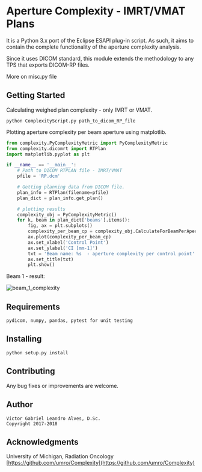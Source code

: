 # Aperture Complexity - IMRT/VMAT Plans

It is a Python 3.x port of the Eclipse ESAPI plug-in script. 
As such, it aims to contain the complete functionality of  the aperture complexity analysis.

Since it uses DICOM standard, this module extends the methodology to any TPS that exports DICOM-RP files.

More on misc.py file

## Getting Started

Calculating weighed plan complexity - only IMRT or VMAT.


    python ComplexityScript.py path_to_dicom_RP_file

Plotting aperture complexity per beam aperture using matplotlib.

```python
from complexity.PyComplexityMetric import PyComplexityMetric
from complexity.dicomrt import RTPlan
import matplotlib.pyplot as plt

if __name__ == '__main__':
    # Path to DICOM RTPLAN file - IMRT/VMAT
    pfile = 'RP.dcm'

    # Getting planning data from DICOM file.
    plan_info = RTPlan(filename=pfile)
    plan_dict = plan_info.get_plan()

    # plotting results
    complexity_obj = PyComplexityMetric()
    for k, beam in plan_dict['beams'].items():
        fig, ax = plt.subplots()
        complexity_per_beam_cp = complexity_obj.CalculateForBeamPerAperture(None, plan_dict, beam)
        ax.plot(complexity_per_beam_cp)
        ax.set_xlabel('Control Point')
        ax.set_ylabel('CI [mm-1]')
        txt = 'Beam name: %s  - aperture complexity per control point' % str(k)
        ax.set_title(txt)
        plt.show()
```

Beam 1 - result:

![beam_1_complexity](https://user-images.githubusercontent.com/6777517/37774893-336082a8-2dc0-11e8-9c3f-6b15d8488d9f.png)

      
## Requirements
    pydicom, numpy, pandas, pytest for unit testing
    
## Installing
    python setup.py install

## Contributing

Any bug fixes or improvements are welcome.

## Author
    Victor Gabriel Leandro Alves, D.Sc.
    Copyright 2017-2018
    
## Acknowledgments

University of Michigan, Radiation Oncology
[https://github.com/umro/Complexity](https://github.com/umro/Complexity)
